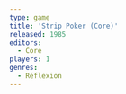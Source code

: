 ```yaml
---
type: game
title: 'Strip Poker (Core)'
released: 1985
editors: 
  - Core
players: 1
genres:
  - Réflexion
---
```

